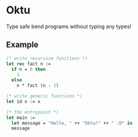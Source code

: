 # Oktu

Type safe bend programs without typing any types!

## Example

```ml
(* write recursive functions *)
let rec fact n :=
  if n = 0 then
    1
  else
    n * fact (n - 1)

(* write generic functions *)
let id x := x

(* the entrypoint *)
let main :=
  let message = "Hello, " ++ "Oktu!" ++ " :D" in
  message
```
